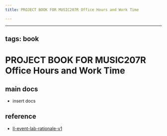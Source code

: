 ```yaml
---
title: PROJECT BOOK FOR MUSIC207R Office Hours and Work Time

---
```



---
tags: book
---

PROJECT BOOK FOR MUSIC207R Office Hours and Work Time
===

main docs
---

- insert docs

reference
---

- [ll-event-lab-rationale-v1](/AunryFEcRm6SG8qAbHAyIw)

